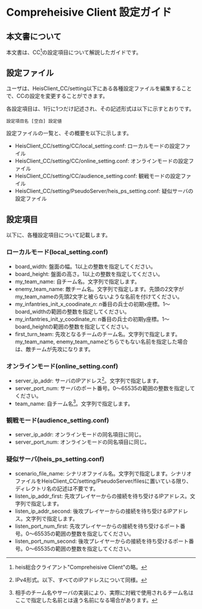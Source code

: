 # Compreheisive Client 設定ガイド

## 本文書について

本文書は、CC[^CC]の設定項目について解説したガイドです。



## 設定ファイル

ユーザは、HeisClient_CC/setting以下にある各種設定ファイルを編集することで、CCの設定を変更することができます。

各設定項目は、1行に1つだけ記述され、その記述形式は以下に示すとおりです。

```Text
設定項目名 [空白] 設定値
```

設定ファイルの一覧と、その概要を以下に示します。

- HeisClient_CC/setting/CC/local_setting.conf: ローカルモードの設定ファイル
- HeisClient_CC/setting/CC/online_setting.conf: オンラインモードの設定ファイル
- HeisClient_CC/setting/CC/audience_setting.conf: 観戦モードの設定ファイル
- HeisClient_CC/setting/PseudoServer/heis_ps_setting.conf: 疑似サーバの設定ファイル



## 設定項目

以下に、各種設定項目について記載します。

### ローカルモード(local_setting.conf)

- board_width: 盤面の幅。1以上の整数を指定してください。
- board_height: 盤面の高さ。1以上の整数を指定してください。
- my_team_name: 自チーム名。文字列で指定します。
- enemy_team_name: 敵チーム名。文字列で指定します。先頭の2文字がmy_team_nameの先頭2文字と被らないような名前を付けてください。
- my_infantries_init_x_coodinate_*n*: *n*番目の兵士の初期x座標。1～board_widthの範囲の整数を指定してください。
- my_infantries_init_y_coodinate_*n*: *n*番目の兵士の初期y座標。1～board_heightの範囲の整数を指定してください。
- first_turn_team: 先攻となるチームのチーム名。文字列で指定します。my_team_name, enemy_team_nameどちらでもない名前を指定した場合は、敵チームが先攻になります。



### オンラインモード(online_setting.conf)

- server_ip_addr: サーバのIPアドレス[^IPアドレス]。文字列で指定します。
- server_port_num: サーバのポート番号。0～65535の範囲の整数を指定してください。
- team_name: 自チーム名[^チーム名]。文字列で指定します。



### 観戦モード(audience_setting.conf)

- server_ip_addr: オンラインモードの同名項目に同じ。
- server_port_num: オンラインモードの同名項目に同じ。



### 疑似サーバ(heis_ps_setting.conf)

- scenario_file_name: シナリオファイル名。文字列で指定します。シナリオファイルをHeisClient_CC/setting/PseudoServer/filesに置いている限り、ディレクトリ名の記述は不要です。
- listen_ip_addr_first: 先攻プレイヤーからの接続を待ち受けるIPアドレス。文字列で指定します。
- listen_ip_addr_second: 後攻プレイヤーからの接続を待ち受けるIPアドレス。文字列で指定します。
- listen_port_num_first: 先攻プレイヤーからの接続を待ち受けるポート番号。0～65535の範囲の整数を指定してください。
- listen_port_num_second: 後攻プレイヤーからの接続を待ち受けるポート番号。0～65535の範囲の整数を指定してください。



[^CC]: heis総合クライアント"Compreheisive Client"の略。
[^IPアドレス]: IPv4形式。以下、すべてのIPアドレスについて同様。
[^チーム名]: 相手のチーム名やサーバの実装により、実際に対戦で使用されるチーム名はここで指定した名前とは違う名前になる場合があります。

